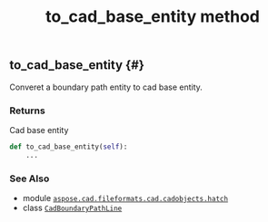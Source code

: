 ﻿---
title: to_cad_base_entity method
second_title: Aspose.CAD for Python via .NET API References
description: 
type: docs
weight: 20
url: /python-net/aspose.cad.fileformats.cad.cadobjects.hatch/cadboundarypathline/to_cad_base_entity/
is_root: false
---

## to_cad_base_entity {#}

Converet a boundary path entity to cad base entity.


### Returns 


Cad base entity


```python
def to_cad_base_entity(self):
    ...
```





### See Also
* module [`aspose.cad.fileformats.cad.cadobjects.hatch`](../../)
* class [`CadBoundaryPathLine`](/cad/python-net/aspose.cad.fileformats.cad.cadobjects.hatch/cadboundarypathline)
